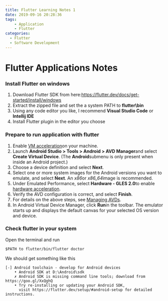 ```yaml
---
title: Flutter Learning Notes 1
date: 2019-09-16 20:28:36
tags: 
	- Application
	- Flutter
categories:
  - Flutter
  - Software Development
---
```


# Flutter Applications Notes

### Install Flutter on windows

1. Download Flutter SDK from here:https://flutter.dev/docs/get-started/install/windows
2. Extract the zipped file and set the a system PATH to **flutter\bin**
3. Using any code editor you like, I recommend **Visual Studio Code** or **Intellij IDE**
4. Install Flutter plugin in the editor you choose



### Prepare to run application with flutter

1. Enable [VM acceleration](https://developer.android.com/studio/run/emulator-acceleration)on your machine.
2. Launch **Android Studio > Tools > Android > AVD Manager**and select **Create Virtual Device**. (The **Android**submenu is only present when inside an Android project.)
3. Choose a device definition and select **Next**.
4. Select one or more system images for the Android versions you want to emulate, and select **Next**. An *x86*or *x86_64*image is recommended.
5. Under Emulated Performance, select **Hardware - GLES 2.0**to enable [hardware acceleration](https://developer.android.com/studio/run/emulator-acceleration).
6. Verify the AVD configuration is correct, and select **Finish**.
7. For details on the above steps, see [Managing AVDs](https://developer.android.com/studio/run/managing-avds).
8. In Android Virtual Device Manager, click **Run**in the toolbar. The emulator starts up and displays the default canvas for your selected OS version and device.

### Check flutter in your system

Open the terminal and run 

```shell
$PATH to flutter/bin/flutter doctor
```

We should get something like this

```shell
[-] Android toolchain - develop for Android devices
    • Android SDK at D:\Android\sdk
    ✗ Android SDK is missing command line tools; download from https://goo.gl/XxQghQ
    • Try re-installing or updating your Android SDK,
      visit https://flutter.dev/setup/#android-setup for detailed instructions.
```